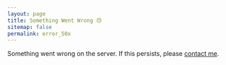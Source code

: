 ```yaml
---
layout: page
title: Something Went Wrong 😓
sitemap: false
permalink: error_50x
---
```


Something went wrong on the server. If this persists, please [contact me](/contact).